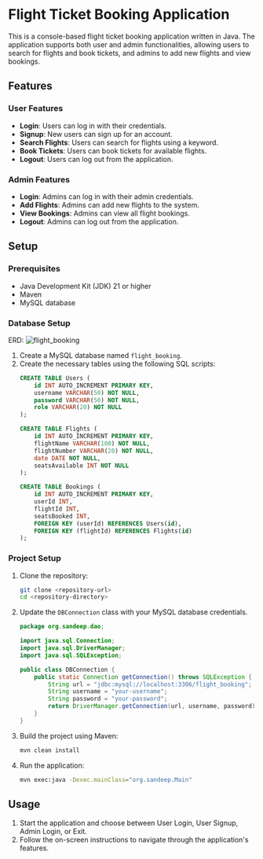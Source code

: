 # Flight Ticket Booking Application

This is a console-based flight ticket booking application written in Java. The application supports both user and admin functionalities, allowing users to search for flights and book tickets, and admins to add new flights and view bookings.


## Features

### User Features
- **Login**: Users can log in with their credentials.
- **Signup**: New users can sign up for an account.
- **Search Flights**: Users can search for flights using a keyword.
- **Book Tickets**: Users can book tickets for available flights.
- **Logout**: Users can log out from the application.

### Admin Features
- **Login**: Admins can log in with their admin credentials.
- **Add Flights**: Admins can add new flights to the system.
- **View Bookings**: Admins can view all flight bookings.
- **Logout**: Admins can log out from the application.

## Setup

### Prerequisites
- Java Development Kit (JDK) 21 or higher
- Maven
- MySQL database

### Database Setup

ERD:
![flight_booking](https://github.com/sandeepshekhawat/FlightX/assets/82081109/d79f95da-839b-4f11-8f18-432aaa0c93ec)

1. Create a MySQL database named `flight_booking`.
2. Create the necessary tables using the following SQL scripts:
    ```sql
    CREATE TABLE Users (
        id INT AUTO_INCREMENT PRIMARY KEY,
        username VARCHAR(50) NOT NULL,
        password VARCHAR(50) NOT NULL,
        role VARCHAR(20) NOT NULL
    );

    CREATE TABLE Flights (
        id INT AUTO_INCREMENT PRIMARY KEY,
        flightName VARCHAR(100) NOT NULL,
        flightNumber VARCHAR(20) NOT NULL,
        date DATE NOT NULL,
        seatsAvailable INT NOT NULL
    );

    CREATE TABLE Bookings (
        id INT AUTO_INCREMENT PRIMARY KEY,
        userId INT,
        flightId INT,
        seatsBooked INT,
        FOREIGN KEY (userId) REFERENCES Users(id),
        FOREIGN KEY (flightId) REFERENCES Flights(id)
    );
    ```

### Project Setup
1. Clone the repository:
    ```bash
    git clone <repository-url>
    cd <repository-directory>
    ```
2. Update the `DBConnection` class with your MySQL database credentials.
    ```java
    package org.sandeep.dao;

    import java.sql.Connection;
    import java.sql.DriverManager;
    import java.sql.SQLException;

    public class DBConnection {
        public static Connection getConnection() throws SQLException {
            String url = "jdbc:mysql://localhost:3306/flight_booking";
            String username = "your-username";
            String password = "your-password";
            return DriverManager.getConnection(url, username, password);
        }
    }
    ```
3. Build the project using Maven:
    ```bash
    mvn clean install
    ```

4. Run the application:
    ```bash
    mvn exec:java -Dexec.mainClass="org.sandeep.Main"
    ```

## Usage
1. Start the application and choose between User Login, User Signup, Admin Login, or Exit.
2. Follow the on-screen instructions to navigate through the application's features.

